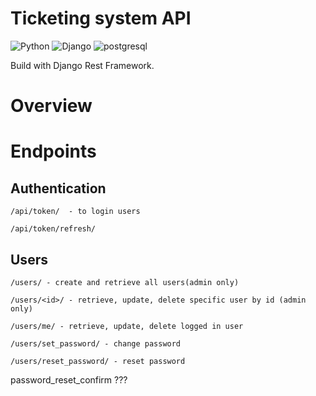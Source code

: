 # Ticketing system API

![Python](https://img.shields.io/badge/Python-14354C?style=for-the-badge&logo=python&logoColor=white)
![Django](https://img.shields.io/badge/Django-092E20?style=for-the-badge&logo=django&logoColor=white)
![postgresql](https://img.shields.io/badge/PostgreSQL-316192?style=for-the-badge&logo=postgresql&logoColor=white)

Build with Django Rest Framework.

# Overview

# Endpoints

## Authentication

```
/api/token/  - to login users
```

```
/api/token/refresh/
```

## Users

```
/users/ - create and retrieve all users(admin only)
```

```
/users/<id>/ - retrieve, update, delete specific user by id (admin only)
```

```
/users/me/ - retrieve, update, delete logged in user
```

```
/users/set_password/ - change password
```

```
/users/reset_password/ - reset password
```

password_reset_confirm ???
